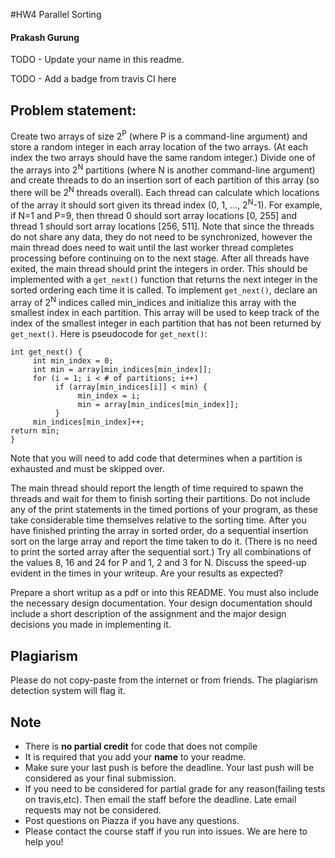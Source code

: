 #HW4 Parallel Sorting
#### Prakash Gurung
TODO - Update your name in this readme.

TODO - Add a badge from travis CI here

## Problem statement:

Create two arrays of size 2<sup>P</sup> (where P is a command-line argument) and store a random integer in each array location of the two arrays. (At each index the two arrays should have the same random integer.)
Divide one of the arrays into 2<sup>N</sup> partitions (where N is another command-line argument) and create
threads to do an insertion sort of each partition of this array (so there will be 2<sup>N</sup> threads overall). Each
thread can calculate which locations of the array it should sort given its thread index (0, 1, ..., 2<sup>N</sup>-1). For example, if N=1 and P=9, then thread 0 should sort array locations [0, 255] and thread 1 should sort array locations [256, 511]. Note that since the threads do not share any data, they do not need to be synchronized, however the main thread does need to wait until the last worker thread completes processing before continuing on to the next stage. After all threads have exited, the main thread should print the integers in order. This should be implemented with a `get_next()` function that returns the next integer in the sorted ordering each time it is called. To implement `get_next()`, declare an array
of 2<sup>N</sup> indices called min_indices and initialize this array with the smallest index in each partition. This array will be used to keep track of the index of the smallest integer in each partition that has not been returned by `get_next()`. Here is pseudocode for `get_next()`:

```
int get_next() {
     int min_index = 0;
     int min = array[min_indices[min_index]];
     for (i = 1; i < # of partitions; i++)
          if (array[min_indices[i]] < min) {
               min_index = i;
               min = array[min_indices[min_index]];
          }
     min_indices[min_index]++;
return min; 
}
```
Note that you will need to add code that determines when a partition is exhausted and must be skipped over.

The main thread should report the length of time required to spawn the threads and wait for them to finish sorting their partitions. Do not include any of the print statements in the timed portions of your program, as these take considerable time themselves relative to the sorting time. After you have finished printing the array in sorted order, do a sequential insertion sort on the large array and report the time taken to do it. (There is no need to print the sorted array after the sequential sort.) Try all combinations of the values 8, 16 and 24 for P and 1, 2 and 3 for N. Discuss the speed-up evident in the times in your writeup. Are your results as expected?

Prepare a short writup as a pdf or into this README. You must also include the necessary design documentation. Your design documentation should include a short description of the assignment and the major design decisions you
made in implementing it.

## Plagiarism
Please do not copy-paste from the internet or from friends. The plagiarism detection system will flag it.

## Note
* There is **no partial credit** for code that does not compile
* It is required that you add your **name** to your readme.
* Make sure your last push is before the deadline. Your last push will be considered as your final submission.
* If you need to be considered for partial grade for any reason(failing tests on travis,etc). Then email the staff before the deadline. Late email requests may not be considered.
* Post questions on Piazza if you have any questions.
* Please contact the course staff if you run into issues. We are here to help you!
